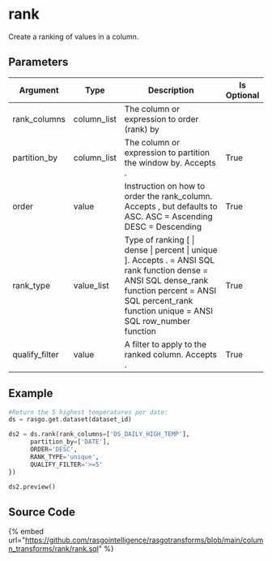 

# rank

Create a ranking of values in a column.


## Parameters

|    Argument    |    Type     |                                                                                                        Description                                                                                                        | Is Optional |
| -------------- | ----------- | ------------------------------------------------------------------------------------------------------------------------------------------------------------------------------------------------------------------------- | ----------- |
| rank_columns   | column_list | The column or expression to order (rank) by                                                                                                                                                                               |             |
| partition_by   | column_list | The column or expression to partition the window by. Accepts <None>.                                                                                                                                                      | True        |
| order          | value       | Instruction on how to order the rank_column. Accepts <None>, but defaults to ASC. ASC = Ascending DESC = Descending                                                                                                       | True        |
| rank_type      | value_list  | Type of ranking [<None> \| dense \| percent \| unique ]. Accepts <None>. <None> = ANSI SQL rank function dense = ANSI SQL dense_rank function percent = ANSI SQL percent_rank function unique = ANSI SQL row_number function | True        |
| qualify_filter | value       | A filter to apply to the ranked column. Accepts <None>.                                                                                                                                                                   | True        |


## Example

```python
#Return the 5 highest temperatures per date:
ds = rasgo.get.dataset(dataset_id)

ds2 = ds.rank(rank_columns=['DS_DAILY_HIGH_TEMP'],
      partition_by=['DATE'],
      ORDER='DESC',
      RANK_TYPE='unique',
      QUALIFY_FILTER='>=5'
})

ds2.preview()

```

## Source Code

{% embed url="https://github.com/rasgointelligence/rasgotransforms/blob/main/column_transforms/rank/rank.sql" %}


